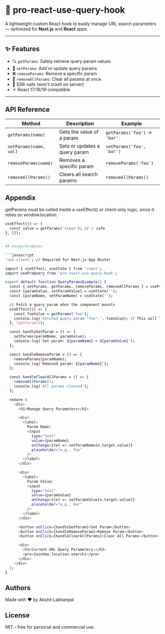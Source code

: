 # 🧩 pro-react-use-query-hook

A lightweight custom React hook to easily manage URL search parameters — optimized for **Next.js** and **React** apps.

---

## ✨ Features

- 🔍 `getParams`: Safely retrieve query param values
- 🧼 `setParams`: Add or update query params
- ❌ `removeParams`: Remove a specific param
- 🔄 `removeAllParams`: Clear all params at once
- 🧠 SSR-safe (won't crash on server)
- ⚛️ React 17/18/19 compatible

---


## API Reference

| Method                 | Description                   | Example                      |
| ---------------------- | ----------------------------- | ---------------------------- |
| `getParams(name)`      | Gets the value of a param     | `getParams('foo')` → `'bar'` |
| `setParams(name, val)` | Sets or updates a query param | `setParams('foo', 'bar')`    |
| `removeParams(name)`   | Removes a specific param      | `removeParams('foo')`        |
| `removeAllParams()`    | Clears all search params      | `removeAllParams()`          |



## Appendix

getParams must be called inside a useEffect() or client-only logic, since it relies on window.location.

```bash
useEffect(() => {
  const value = getParams('token'); // ✅ safe
}, []);


## Usage/Examples

```javascript
'use client'; // Required for Next.js App Router

import { useEffect, useState } from 'react';
import useProQuery from 'pro-react-use-query-hook';

export default function QueryParamsExample() {
  const { setParams, getParams, removeParams, removeAllParams } = useProQuery();
  const [paramValue, setParamValue] = useState('');
  const [paramName, setParamName] = useState('');

  // Fetch a query param when the component mounts
  useEffect(() => {
    const fooValue = getParams('foo');
    console.log('Fetched query param "foo":', fooValue); // This will log the value of "foo" from the URL if exists.
  }, [getParams]);

  const handleSetParam = () => {
    setParams(paramName, paramValue);
    console.log(`Set param: ${paramName} = ${paramValue}`);
  };

  const handleRemoveParam = () => {
    removeParams(paramName);
    console.log(`Removed param: ${paramName}`);
  };

  const handleClearAllParams = () => {
    removeAllParams();
    console.log('All params cleared');
  };

  return (
    <div>
      <h1>Manage Query Parameters</h1>

      <div>
        <label>
          Param Name:
          <input
            type="text"
            value={paramName}
            onChange={(e) => setParamName(e.target.value)}
            placeholder="e.g., foo"
          />
        </label>
      </div>

      <div>
        <label>
          Param Value:
          <input
            type="text"
            value={paramValue}
            onChange={(e) => setParamValue(e.target.value)}
            placeholder="e.g., bar"
          />
        </label>
      </div>

      <button onClick={handleSetParam}>Set Param</button>
      <button onClick={handleRemoveParam}>Remove Param</button>
      <button onClick={handleClearAllParams}>Clear All Params</button>

      <div>
        <h3>Current URL Query Parameters:</h3>
        <pre>{window.location.search}</pre>
      </div>
    </div>
  );
}
```
## Authors
Made with ❤️ by Akshit Lakhanpal


## License
MIT – free for personal and commercial use.
